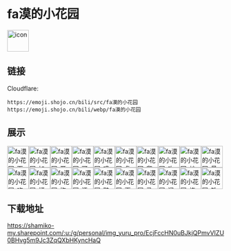 # fa漠的小花园
<img src="https://emoji.shojo.cn/bili/src/fa漠的小花园/icon.png" width="50" height="50" alt="icon">

## 链接
Cloudflare:
```
https://emoji.shojo.cn/bili/src/fa漠的小花园
https://emoji.shojo.cn/bili/webp/fa漠的小花园
```
## 展示
<img src="https://emoji.shojo.cn/bili/src/fa漠的小花园/fa漠的小花园-下饭.png" width="50" height="50" alt="fa漠的小花园-下饭"><img src="https://emoji.shojo.cn/bili/src/fa漠的小花园/fa漠的小花园-加班.png" width="50" height="50" alt="fa漠的小花园-加班"><img src="https://emoji.shojo.cn/bili/src/fa漠的小花园/fa漠的小花园-开画.png" width="50" height="50" alt="fa漠的小花园-开画"><img src="https://emoji.shojo.cn/bili/src/fa漠的小花园/fa漠的小花园-可怜.png" width="50" height="50" alt="fa漠的小花园-可怜"><img src="https://emoji.shojo.cn/bili/src/fa漠的小花园/fa漠的小花园-噫.png" width="50" height="50" alt="fa漠的小花园-噫"><img src="https://emoji.shojo.cn/bili/src/fa漠的小花园/fa漠的小花园-复活吧.png" width="50" height="50" alt="fa漠的小花园-复活吧"><img src="https://emoji.shojo.cn/bili/src/fa漠的小花园/fa漠的小花园-爬行.png" width="50" height="50" alt="fa漠的小花园-爬行"><img src="https://emoji.shojo.cn/bili/src/fa漠的小花园/fa漠的小花园-咋.png" width="50" height="50" alt="fa漠的小花园-咋"><img src="https://emoji.shojo.cn/bili/src/fa漠的小花园/fa漠的小花园-炒.png" width="50" height="50" alt="fa漠的小花园-炒"><img src="https://emoji.shojo.cn/bili/src/fa漠的小花园/fa漠的小花园-最后亿把.png" width="50" height="50" alt="fa漠的小花园-最后亿把"><img src="https://emoji.shojo.cn/bili/src/fa漠的小花园/fa漠的小花园-吃了它.png" width="50" height="50" alt="fa漠的小花园-吃了它"><img src="https://emoji.shojo.cn/bili/src/fa漠的小花园/fa漠的小花园-打劫.png" width="50" height="50" alt="fa漠的小花园-打劫"><img src="https://emoji.shojo.cn/bili/src/fa漠的小花园/fa漠的小花园-抱冰.png" width="50" height="50" alt="fa漠的小花园-抱冰"><img src="https://emoji.shojo.cn/bili/src/fa漠的小花园/fa漠的小花园-汗.png" width="50" height="50" alt="fa漠的小花园-汗"><img src="https://emoji.shojo.cn/bili/src/fa漠的小花园/fa漠的小花园-鸭吗.png" width="50" height="50" alt="fa漠的小花园-鸭吗"><img src="https://emoji.shojo.cn/bili/src/fa漠的小花园/fa漠的小花园-画会画.png" width="50" height="50" alt="fa漠的小花园-画会画"><img src="https://emoji.shojo.cn/bili/src/fa漠的小花园/fa漠的小花园-马上睡觉.png" width="50" height="50" alt="fa漠的小花园-马上睡觉"><img src="https://emoji.shojo.cn/bili/src/fa漠的小花园/fa漠的小花园-问号.png" width="50" height="50" alt="fa漠的小花园-问号"><img src="https://emoji.shojo.cn/bili/src/fa漠的小花园/fa漠的小花园-烧.png" width="50" height="50" alt="fa漠的小花园-烧"><img src="https://emoji.shojo.cn/bili/src/fa漠的小花园/fa漠的小花园-铁好.png" width="50" height="50" alt="fa漠的小花园-铁好">

## 下载地址

https://shamiko-my.sharepoint.com/:u:/g/personal/img_yuru_pro/EcjFccHN0uBJkjQPmvVIZU0BHvg5m9Jc3ZqQXbHKyncHaQ